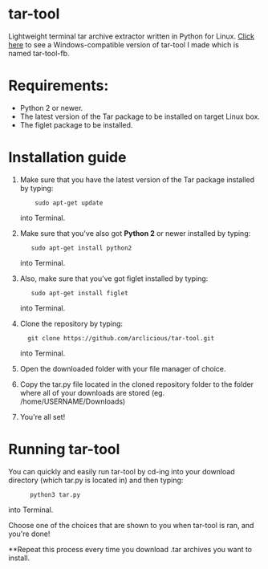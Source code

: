 ﻿# tar-tool
Lightweight terminal tar archive extractor written in Python for Linux.
[Click here](https://github.com/arclicious/tar-tool-fb) to see a Windows-compatible version of tar-tool I made which is named tar-tool-fb.

# Requirements:

* Python 2 or newer.
* The latest version of the Tar package to be installed on target Linux box.
* The figlet package to be installed.

# Installation guide

1. Make sure that you have the latest version of the Tar package installed by typing:

           sudo apt-get update

   into Terminal.

2. Make sure that you've also got **Python 2** or newer installed by typing:

          sudo apt-get install python2
          
   into Terminal.

3. Also, make sure that you've got figlet installed by typing:

          sudo apt-get install figlet


   into Terminal.


3. Clone the repository by typing:
         
         git clone https://github.com/arclicious/tar-tool.git

   into Terminal.
   
4. Open the downloaded folder with your file manager of choice.


5. Copy the tar.py file located in the cloned repository folder to the folder where all of your downloads are stored (eg. /home/USERNAME/Downloads)


6. You're all set!

# Running tar-tool

You can quickly and easily run tar-tool by cd-ing into your download directory (which tar.py is located in) and then typing:

          python3 tar.py

into Terminal.

Choose one of the choices that are shown to you when tar-tool is ran, and you're done!

**Repeat this process every time you download .tar archives you want to install.

